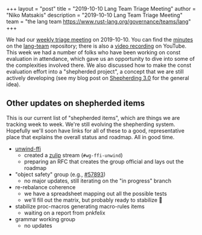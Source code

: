 +++
layout = "post"
title = "2019-10-10 Lang Team Triage Meeting"
author = "Niko Matsakis"
description = "2019-10-10 Lang Team Triage Meeting"
team = "the lang team <https://www.rust-lang.org/governance/teams/lang>"
+++

We had our [weekly triage meeting] on 2019-10-10. You can find the
[minutes] on the [lang-team] repository; there is also a [video
recording] on YouTube. This week we had a number of folks who have
been working on const evaluation in attendance, which gave us an
opportunity to dive into some of the complexities involved there. We
also discussed how to make the const evaluation effort into a
"shepherded project", a concept that we are still actively developing
(see my blog post on [Shepherding 3.0] for the general idea).

## Other updates on shepherded items

This is our current list of "shepherded items", which are things we
are tracking week to week. We're still evolving the shepherding
system. Hopefully we'll soon have links for all of these to a good,
representative place that explains the overall status and roadmap. All
in good time.

* [unwind-ffi]
    * created a [zulip] stream (`#wg-ffi-unwind`)
    * preparing an RFC that creates the group official and lays out the roadmap
* "object safety" group (e.g., [#57893])
    * no major updates, still iterating on the "in progress" branch 
* re-rebalance coherence
    * we have a spreadsheet mapping out all the possible tests
    * we'll fill out the matrix, but probably ready to stabilize 🎉
* stabilize proc-macros generating macro-rules items
    * waiting on a report from pnkfelix
* grammar working group
    * no updates

[weekly triage meeting]: https://github.com/rust-lang/lang-team/#meeting-calendara
[minutes]: https://github.com/rust-lang/lang-team/blob/master/minutes/2019-10-10.md
[lang-team]: https://github.com/rust-lang/lang-team/
[video recording]: https://youtu.be/QvE9-zce5_4
[Shepherding 3.0]: http://smallcultfollowing.com/babysteps/blog/2019/09/11/aic-shepherds-3-0/
[zulip]: http://smallcultfollowing.com/babysteps/blog/2019/09/11/aic-shepherds-3-0/
[#57893]: http://smallcultfollowing.com/babysteps/blog/2019/09/11/aic-shepherds-3-0/
[unwind-ffi]: https://github.com/nikomatsakis/project-ffi-unwind

